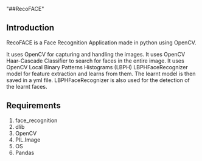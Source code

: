 "##RecoFACE" 
## Introduction
RecoFACE is a Face Recognition Application made in python using OpenCV.

It uses OpenCV for capturing and handling the images.
It uses OpenCV Haar-Cascade Classifier to search for faces in the entire image.
It uses OpenCV Local Binary Patterns Histograms (LBPH) LBPHFaceRecognizer model for feature extraction and learns from them.
The learnt model is then saved in a yml file.
LBPHFaceRecognizer is also used for the detection of the learnt faces.


## Requirements
1. face_recognition
2. dlib
3. OpenCV
4. PIL.Image
5. OS
6. Pandas



